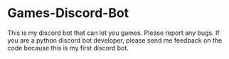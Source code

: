 # Games-Discord-Bot
This is my discord bot that can let you games. Please report any bugs. If you are a python discord bot developer, please send me feedback on the code because this is my first discord bot.

